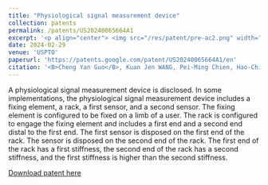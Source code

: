 ```yaml
---
title: "Physiological signal measurement device"
collection: patents
permalink: /patents/US20240065664A1
excerpt: '<p align="center"> <img src="/res/patent/pre-ac2.png" width="800" height="800"> </p>'
date: 2024-02-29
venue: 'USPTO'
paperurl: 'https://patents.google.com/patent/US20240065664A1/en'
citation: '<B>Cheng Yan Guo</B>, Kuan Jen WANG, Pei-Ming Chien, Hao-Ching Chang'
---
```


A physiological signal measurement device is disclosed. In some implementations, the physiological signal measurement device includes a fixing element, a rack, a first sensor, and a second sensor. The fixing element is configured to be fixed on a limb of a user. The rack is configured to engage the fixing element and includes a first end and a second end distal to the first end. The first sensor is disposed on the first end of the rack. The sensor is disposed on the second end of the rack. The first end of the rack has a first stiffness, the second end of the rack has a second stiffness, and the first stiffness is higher than the second stiffness.

[Download patent here](https://patents.google.com/patent/US20240065664A1/en)

